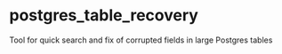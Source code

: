 # postgres_table_recovery
Tool for quick search and fix of corrupted fields in large Postgres tables
